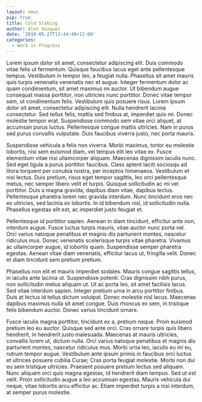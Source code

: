 ```yaml
---
layout: news
pip: true
title: Cold Staking
author: Alex Vazquez
date: '2018-05-27T13:44:40+12:00'
categories:
  - Work in Progress
---
```

Lorem ipsum dolor sit amet, consectetur adipiscing elit. Duis commodo vitae felis ut fermentum. Quisque faucibus lacus eget ante pellentesque tempus. Vestibulum in tempor leo, a feugiat nulla. Phasellus sit amet mauris quis turpis venenatis venenatis nec et augue. Integer fermentum dolor ac quam condimentum, sit amet maximus mi auctor. Ut bibendum augue consequat massa porttitor, non ultricies nunc porttitor. Donec vitae tempor sem, ut condimentum felis. Vestibulum quis posuere risus. Lorem ipsum dolor sit amet, consectetur adipiscing elit. Nulla hendrerit lacinia consectetur. Sed tellus felis, mattis sed finibus at, imperdiet quis mi. Donec molestie tempor erat. Suspendisse commodo sem vitae orci aliquet, at accumsan purus luctus. Pellentesque congue mattis ultricies. Nam in purus sed purus convallis vulputate. Duis faucibus viverra justo, nec porta mauris.

Suspendisse vehicula a felis non viverra. Morbi maximus, tortor eu molestie lobortis, nisi sem euismod diam, vel tempus elit leo vitae ex. Fusce elementum vitae nisi ullamcorper aliquam. Maecenas dignissim iaculis nunc. Sed eget ligula a purus porttitor faucibus. Class aptent taciti sociosqu ad litora torquent per conubia nostra, per inceptos himenaeos. Vestibulum et nisl lectus. Duis pretium, risus eget tempor sagittis, leo orci pellentesque metus, nec semper libero velit et turpis. Quisque sollicitudin ac mi vel porttitor. Duis a magna gravida, dapibus diam vitae, dapibus lectus. Pellentesque pharetra lorem nec gravida interdum. Nunc tincidunt eros nec ex ultricies, sed lacinia ex lobortis. In id bibendum nisl, id sollicitudin nulla. Phasellus egestas elit est, ac imperdiet justo feugiat et.

Pellentesque id porttitor sapien. Aenean in diam tincidunt, efficitur ante non, interdum augue. Fusce luctus turpis mauris, vitae auctor nunc porta vel. Orci varius natoque penatibus et magnis dis parturient montes, nascetur ridiculus mus. Donec venenatis scelerisque turpis vitae pharetra. Vivamus ac ullamcorper augue, id lobortis quam. Suspendisse semper pharetra egestas. Aenean vitae diam venenatis, efficitur lacus ut, fringilla velit. Donec et diam tincidunt sem pretium pretium.

Phasellus non elit et mauris imperdiet sodales. Mauris congue sagittis tellus, in iaculis ante lacinia ut. Suspendisse potenti. Cras dignissim nibh purus, non sollicitudin metus aliquam ut. Ut ac porta leo, sit amet facilisis lacus. Sed vitae interdum sapien. Integer pretium urna in arcu porttitor finibus. Duis at lectus id tellus dictum volutpat. Donec molestie nisl lacus. Maecenas dapibus maximus nulla sit amet congue. Duis rhoncus ex sem, in tristique felis bibendum auctor. Donec varius tincidunt ornare.

Fusce iaculis magna porttitor, tincidunt ex a, pretium neque. Proin euismod pretium leo eu auctor. Quisque sed ante orci. Cras ornare turpis quis libero hendrerit, in hendrerit justo malesuada. Maecenas at mauris ultricies, convallis lorem ut, dictum nulla. Orci varius natoque penatibus et magnis dis parturient montes, nascetur ridiculus mus. Morbi urna leo, iaculis eu mi eu, rutrum tempor augue. Vestibulum ante ipsum primis in faucibus orci luctus et ultrices posuere cubilia Curae; Cras porta feugiat molestie. Morbi non dui eu sem tristique ultricies. Praesent posuere pretium lectus sed aliquam. Nunc aliquam orci quis magna egestas, id hendrerit diam tempus. Sed ut est velit. Proin sollicitudin augue a leo accumsan egestas. Mauris vehicula dui neque, vitae lobortis arcu efficitur ac. Etiam imperdiet turpis a nisi interdum, at semper purus molestie.
